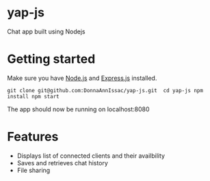 # yap-js
Chat app built using Nodejs

# Getting started

Make sure you have [Node.js](https://nodejs.org/en/download/) and [Express.js](https://expressjs.com/) installed.

`git clone git@github.com:DonnaAnnIssac/yap-js.git 
cd yap-js
npm install
npm start`

The app should now be running on localhost:8080
 
# Features

- Displays list of connected clients and their availbility
- Saves and retrieves chat history
- File sharing
